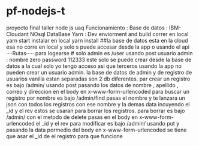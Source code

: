 # pf-nodejs-t
proyecto final taller node js uaq
Funcionamiento :
Base de datos : IBM-Cloudant NOsql DataBase
Yarn : Dev enviorment and build 
correr en local yarn start
instalar en local yarn install
##la base de datos esta en la cloud esa no corre en local y solo s puede accesar desde la app o usando el api 
····Rutas·····
para logearse # solo admin es /user usando post
usuario admin : nombre zero password 112333
este solo se puede crear desde la base de datos a la cual solo yo tengo acceso asi que terceros usando la app no pueden crear un usuario admin.
la base de datos de admin y de registro de usuarios vanilla estan separadas son 2 db diferentes.
par crear un registro es bajo /admin/ usando post pasando los datos de  nombre , apellido , correo y direccion en el body en x-www-form-urlencoded
para buscar un registro por nombre es bajo /admin/find pasas el nombre y te lanzara un json con todos los registros con ese nombre y la demas data incuyendo el _id y el rev estos se usaran para borrar los registros.
para borrar es bajo /admin/ con el metodo de delete pasas en el body en x-www-form-urlencoded el _id y el rev 
para modificar es bajo /admin/ usando put y pasando la data pormedio del body en x-www-form-urlencoded se tiene que asar el _id de el registro para que funcione 
